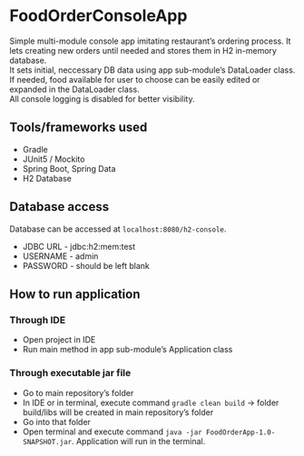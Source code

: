 <h1 class="code-line" data-line-start=0 data-line-end=1 ><a id="FoodOrderConsoleApp_0"></a>FoodOrderConsoleApp</h1> <p class="has-line-data" data-line-start="1" data-line-end="4">Simple multi-module console app imitating restaurant’s ordering process. It lets creating new orders until needed and stores them in H2 in-memory database.<br> It sets initial, neccessary DB data using app sub-module’s DataLoader class. If needed, food available for user to choose can be easily edited or expanded in the DataLoader class.<br> All console logging is disabled for better visibility.</p> <h2 class="code-line" data-line-start=5 data-line-end=6 ><a id="Toolsframeworks_used_5"></a>Tools/frameworks used</h2> <ul> <li class="has-line-data" data-line-start="6" data-line-end="7">Gradle</li> <li class="has-line-data" data-line-start="7" data-line-end="8">JUnit5 / Mockito</li> <li class="has-line-data" data-line-start="8" data-line-end="9">Spring Boot, Spring Data</li> <li class="has-line-data" data-line-start="9" data-line-end="11">H2 Database</li> </ul> <h2 class="code-line" data-line-start=11 data-line-end=12 ><a id="Database_access_11"></a>Database access</h2> <p class="has-line-data" data-line-start="12" data-line-end="13">Database can be accessed at <code>localhost:8080/h2-console</code>.</p> <ul> <li class="has-line-data" data-line-start="13" data-line-end="14">JDBC URL - jdbc:h2:mem:test</li> <li class="has-line-data" data-line-start="14" data-line-end="15">USERNAME - admin</li> <li class="has-line-data" data-line-start="15" data-line-end="17">PASSWORD - should be left blank</li> </ul> <h2 class="code-line" data-line-start=17 data-line-end=18 ><a id="How_to_run_application_17"></a>How to run application</h2> <h3 class="code-line" data-line-start=18 data-line-end=19 ><a id="Through_IDE_18"></a>Through IDE</h3> <ul> <li class="has-line-data" data-line-start="19" data-line-end="20">Open project in IDE</li> <li class="has-line-data" data-line-start="20" data-line-end="21">Run main method in app sub-module’s Application class</li> </ul> <h3 class="code-line" data-line-start=21 data-line-end=22 ><a id="Through_executable_jar_file_21"></a>Through executable jar file</h3> <ul> <li class="has-line-data" data-line-start="22" data-line-end="23">Go to main repository’s folder</li> <li class="has-line-data" data-line-start="23" data-line-end="24">In IDE or in terminal, execute command <code>gradle clean build</code> -&gt; folder build/libs will be created in main repository’s folder</li> <li class="has-line-data" data-line-start="24" data-line-end="25">Go into that folder</li> <li class="has-line-data" data-line-start="25" data-line-end="26">Open terminal and execute command <code>java -jar FoodOrderApp-1.0-SNAPSHOT.jar</code>. Application will run in the terminal.</li> </ul>
